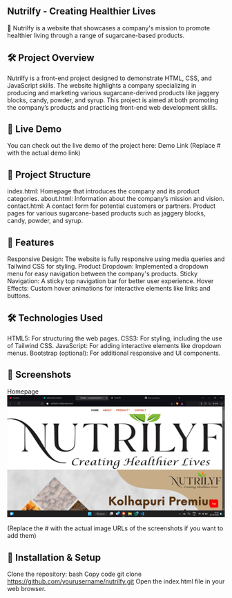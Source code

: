 ## Nutrilfy - Creating Healthier Lives
🌿 Nutrilfy is a website that showcases a company's mission to promote healthier living through a range of sugarcane-based products.

## 🛠️ Project Overview
Nutrilfy is a front-end project designed to demonstrate HTML, CSS, and JavaScript skills. The website highlights a company specializing in producing and marketing various sugarcane-derived products like jaggery blocks, candy, powder, and syrup. This project is aimed at both promoting the company’s products and practicing front-end web development skills.


## 🚀 Live Demo
You can check out the live demo of the project here: Demo Link
(Replace # with the actual demo link)

## 📂 Project Structure
index.html: Homepage that introduces the company and its product categories.
about.html: Information about the company’s mission and vision.
contact.html: A contact form for potential customers or partners.
Product pages for various sugarcane-based products such as jaggery blocks, candy, powder, and syrup.

## 🎨 Features
Responsive Design: The website is fully responsive using media queries and Tailwind CSS for styling.
Product Dropdown: Implemented a dropdown menu for easy navigation between the company's products.
Sticky Navigation: A sticky top navigation bar for better user experience.
Hover Effects: Custom hover animations for interactive elements like links and buttons.

## 🛠️ Technologies Used
HTML5: For structuring the web pages.
CSS3: For styling, including the use of Tailwind CSS.
JavaScript: For adding interactive elements like dropdown menus.
Bootstrap (optional): For additional responsive and UI components.


## 📸 Screenshots
Homepage
<img src="/img/home_page_sc.png" alt="">

(Replace the # with the actual image URLs of the screenshots if you want to add them)

## 📝 Installation & Setup
Clone the repository:
bash
Copy code
git clone https://github.com/yourusername/nutrilfy.git
Open the index.html file in your web browser.

